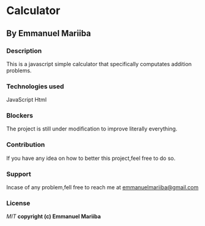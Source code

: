 # Calculator
## By Emmanuel Mariiba
### Description
 This is a javascript simple calculator that specifically computates addition problems.

 ### Technologies used
 JavaScript
 Html

 ### Blockers
 The project is still under modification to improve literally everything.

 ### Contribution
 If you have any idea on how to better this project,feel free to do so.

### Support
Incase of any problem,fell free to reach me at emmanuelmariiba@gmail.com

### License
*MIT* 
**copyright (c) Emmanuel Mariiba**
